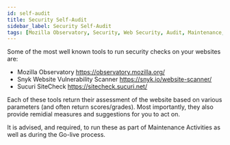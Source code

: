 ```yaml
---
id: self-audit
title: Security Self-Audit
sidebar_label: Security Self-Audit
tags: [Mozilla Observatory, Security, Web Security, Audit, Maintenance, Go-live]
---
```


Some of the most well known tools to run security checks on your websites are:

- Mozilla Observatory https://observatory.mozilla.org/
- Snyk Website Vulnerability Scanner https://snyk.io/website-scanner/
- Sucuri SiteCheck https://sitecheck.sucuri.net/

Each of these tools return their assessment of the website based on various parameters (and often return scores/grades). Most importantly, they also provide remidial measures and suggestions for you to act on.

It is advised, and required, to run these as part of Maintenance Activities as well as during the Go-live process.
